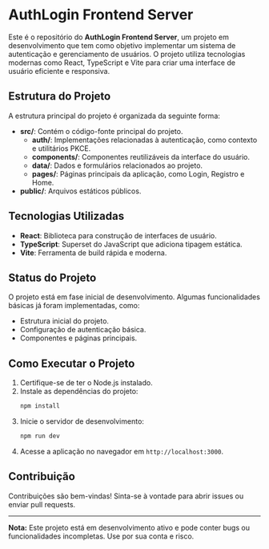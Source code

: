# AuthLogin Frontend Server

Este é o repositório do **AuthLogin Frontend Server**, um projeto em desenvolvimento que tem como objetivo implementar um sistema de autenticação e gerenciamento de usuários. O projeto utiliza tecnologias modernas como React, TypeScript e Vite para criar uma interface de usuário eficiente e responsiva.

## Estrutura do Projeto

A estrutura principal do projeto é organizada da seguinte forma:

- **src/**: Contém o código-fonte principal do projeto.
  - **auth/**: Implementações relacionadas à autenticação, como contexto e utilitários PKCE.
  - **components/**: Componentes reutilizáveis da interface do usuário.
  - **data/**: Dados e formulários relacionados ao projeto.
  - **pages/**: Páginas principais da aplicação, como Login, Registro e Home.
- **public/**: Arquivos estáticos públicos.

## Tecnologias Utilizadas

- **React**: Biblioteca para construção de interfaces de usuário.
- **TypeScript**: Superset do JavaScript que adiciona tipagem estática.
- **Vite**: Ferramenta de build rápida e moderna.

## Status do Projeto

O projeto está em fase inicial de desenvolvimento. Algumas funcionalidades básicas já foram implementadas, como:

- Estrutura inicial do projeto.
- Configuração de autenticação básica.
- Componentes e páginas principais.

## Como Executar o Projeto

1. Certifique-se de ter o Node.js instalado.
2. Instale as dependências do projeto:
   ```bash
   npm install
   ```
3. Inicie o servidor de desenvolvimento:
   ```bash
   npm run dev
   ```
4. Acesse a aplicação no navegador em `http://localhost:3000`.

## Contribuição

Contribuições são bem-vindas! Sinta-se à vontade para abrir issues ou enviar pull requests.

---

**Nota:** Este projeto está em desenvolvimento ativo e pode conter bugs ou funcionalidades incompletas. Use por sua conta e risco.

